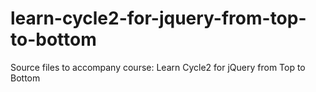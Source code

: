# learn-cycle2-for-jquery-from-top-to-bottom
Source files to accompany course: Learn Cycle2 for jQuery from Top to Bottom
